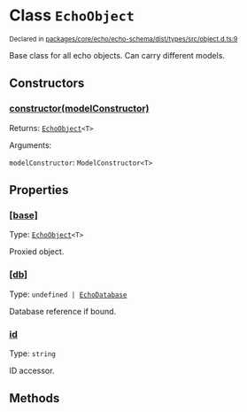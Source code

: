 # Class `EchoObject`
<sub>Declared in [packages/core/echo/echo-schema/dist/types/src/object.d.ts:9]()</sub>


Base class for all echo objects.
Can carry different models.


## Constructors
### [constructor(modelConstructor)]()



Returns: <code>[EchoObject](/api/@dxos/client/classes/EchoObject)&lt;T&gt;</code>

Arguments: 

`modelConstructor`: <code>ModelConstructor&lt;T&gt;</code>


## Properties
### [[base]]()
Type: <code>[EchoObject](/api/@dxos/client/classes/EchoObject)&lt;T&gt;</code>

Proxied object.

### [[db]]()
Type: <code>undefined | [EchoDatabase](/api/@dxos/client/classes/EchoDatabase)</code>

Database reference if bound.

### [id]()
Type: <code>string</code>

ID accessor.


## Methods
